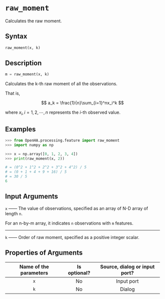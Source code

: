 # `raw_moment`

Calculates the raw moment.

## Syntax

```python
raw_moment(x, k)
```

## Description

```python
m = raw_moment(x, k)
```

Calculates the k-th raw moment of all the observations.

That is,

$$
a_k = \frac{1}{n}\sum_{i=1}^nx_i^k
$$

where $x_i,i=1,2,\cdots,n$ represents the $i$-th observed value.

## Examples

```python
>>> from OpenHA.processing.feature import raw_moment
>>> import numpy as np

>>> x = np.array([0, 1, 2, 3, 4])
>>> print(raw_moment(x, 2))

# = (0^2 + 1^2 + 2^2 + 3^2 + 4^2) / 5
# = (0 + 1 + 4 + 9 + 16) / 5
# = 30 / 5
6

```

## Input Arguments

`x` —— The value of observations, specified as an array of N-D array of length `n`.

For an n-by-m array, it indicates `n` observations with `m` features.

---

`k` —— Order of raw moment, specified as a positive integer scalar.

## Properties of Arguments

| Name of the parameters | Is optional? | Source, dialog or input port? |
| :--------------------: | :----------: | :---------------------------: |
|          `x`           |      No      |          Input port           |
|          `k`           |      No      |            Dialog             |
